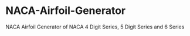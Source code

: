 NACA-Airfoil-Generator
======================

NACA Airfoil Generator of NACA 4 Digit Series, 5 Digit Series and 6 Series
